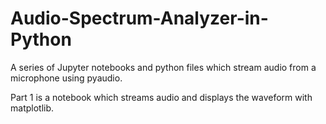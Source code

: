 # Audio-Spectrum-Analyzer-in-Python
A series of Jupyter notebooks and python files which stream audio from a microphone using pyaudio.

Part 1 is a notebook which streams audio and displays the waveform with matplotlib.
